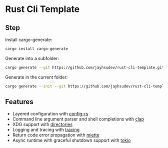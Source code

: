 # Rust Cli Template

## Step

Install cargo-generate:

```bash
cargo install cargo-generate
```

Generate into a subfolder:

```bash
cargo generate --git https://github.com/jayhsudev/rust-cli-template.git
```

Generate in the current folder:

```bash
cargo generate --init --git https://github.com/jayhsudev/rust-cli-template.git
```

## Features

- Layered configuration with [config-rs](https://github.com/mehcode/config-rs)
- Command line argument parser and shell completions with [clap](https://github.com/clap-rs/clap)
- XDG support with [directories](https://github.com/dirs-dev/directories-rs)
- Logging and tracing with [tracing](https://github.com/tokio-rs/tracing)
- Return code error propagation with [miette](https://github.com/zkat/miette)
- Async runtime with graceful shutdown support with [tokio](https://github.com/tokio-rs/tokio)
